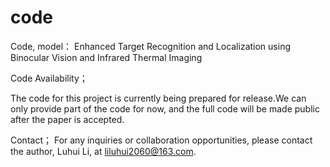 # code
Code, model： Enhanced Target Recognition and Localization using Binocular Vision and Infrared Thermal Imaging

Code Availability；

The code for this project is currently being prepared for release.We can only provide part of the code for now, and the full code will be made public after the paper is accepted.

Contact；
For any inquiries or collaboration opportunities, please contact the author, Luhui Li, at liluhui2060@163.com.
